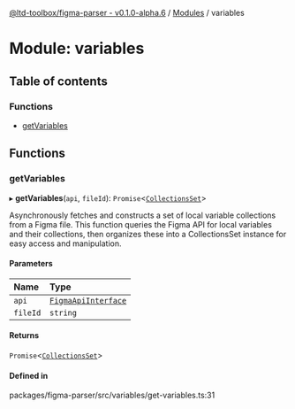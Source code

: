 [@ltd-toolbox/figma-parser - v0.1.0-alpha.6](../README.md) / [Modules](../modules.md) / variables

# Module: variables

## Table of contents

### Functions

- [getVariables](variables.md#getvariables)

## Functions

### getVariables

▸ **getVariables**(`api`, `fileId`): `Promise`\<[`CollectionsSet`](../classes/dev.CollectionsSet.md)\>

Asynchronously fetches and constructs a set of local variable collections from a Figma file.
This function queries the Figma API for local variables and their collections, then organizes these into a CollectionsSet instance for easy access and manipulation.

#### Parameters

| Name | Type |
| :------ | :------ |
| `api` | [`FigmaApiInterface`](../interfaces/dev.FigmaApiInterface.md) |
| `fileId` | `string` |

#### Returns

`Promise`\<[`CollectionsSet`](../classes/dev.CollectionsSet.md)\>

#### Defined in

packages/figma-parser/src/variables/get-variables.ts:31
